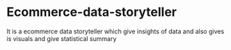 # Ecommerce-data-storyteller
It is a ecommerce data storyteller which give insights of data and also gives is visuals and give statistical summary
